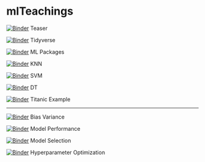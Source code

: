 # mlTeachings

[![Binder](http://mybinder.org/badge.svg)](http://beta.mybinder.org/v2/gh/gbonomib/mlTeachings/dev?filepath=0_teaser.ipynb?urlpath=tree) Teaser

[![Binder](http://mybinder.org/badge.svg)](http://beta.mybinder.org/v2/gh/gbonomib/mlTeachings/dev?filepath=1_1_intro_tidyverse.ipynb?urlpath=tree) Tidyverse

[![Binder](http://mybinder.org/badge.svg)](http://beta.mybinder.org/v2/gh/gbonomib/mlTeachings/dev?filepath=1_2_mlpackages.ipynb?urlpath=tree) ML Packages

[![Binder](http://mybinder.org/badge.svg)](http://beta.mybinder.org/v2/gh/gbonomib/mlTeachings/dev?filepath=1_3_knn.ipynb?urlpath=tree) KNN

[![Binder](http://mybinder.org/badge.svg)](http://beta.mybinder.org/v2/gh/gbonomib/mlTeachings/dev?filepath=1_4_svm.ipynb?urlpath=tree) SVM

[![Binder](http://mybinder.org/badge.svg)](http://beta.mybinder.org/v2/gh/gbonomib/mlTeachings/dev?filepath=1_5_dt.ipynb?urlpath=tree) DT

[![Binder](http://mybinder.org/badge.svg)](http://beta.mybinder.org/v2/gh/gbonomib/mlTeachings/dev?filepath=1_6_titanic.ipynb?urlpath=tree) Titanic Example

___

[![Binder](http://mybinder.org/badge.svg)](http://beta.mybinder.org/v2/gh/gbonomib/mlTeachings/dev?filepath=2_1_BiasVariance.ipynb?urlpath=tree) Bias Variance

[![Binder](http://mybinder.org/badge.svg)](http://beta.mybinder.org/v2/gh/gbonomib/mlTeachings/dev?filepath=2_2_ModelPerformance.ipynb?urlpath=tree) Model Performance

[![Binder](http://mybinder.org/badge.svg)](http://beta.mybinder.org/v2/gh/gbonomib/mlTeachings/dev?filepath=2_3_ModelSelection.ipynb?urlpath=tree) Model Selection

[![Binder](http://mybinder.org/badge.svg)](http://beta.mybinder.org/v2/gh/gbonomib/mlTeachings/dev?filepath=2_4_HyperparameterOptimization.ipynb?urlpath=tree) Hyperparameter Optimization
